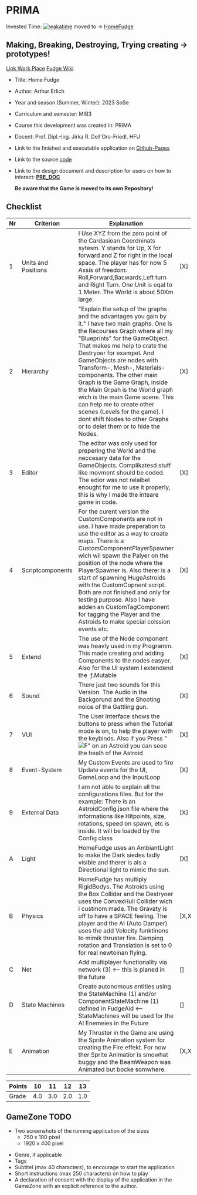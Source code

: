 # PRIMA

Invested Time: [![wakatime](https://wakatime.com/badge/github/ArthurErlich/PRIMA.svg)](https://wakatime.com/badge/github/ArthurErlich/PRIMA) moved to -> [HomeFudge](https://github.com/ArthurErlich/HomeFudge)

## Making, Breaking, Destroying, Trying creating -> prototypes!

[Link ](https://arthurerlich.github.io/PRIMA/Card/steckbrief.htm)  [Work Place](https://webuser.hs-furtwangen.de/~del/Prima/index.php) [Fudge Wiki](https://github.com/JirkaDellOro/FUDGE/wiki)

* Title: Home Fudge
* Author: Arthur Erlich
* Year and season (Summer, Winter):  2023 SoSe
* Curriculum and semester: MIB3
* Course this development was created in: PRIMA
* Docent: Prof. Dipl.-Ing. Jirka R. Dell'Oro-Friedl, HFU
* Link to the finished and executable application on [Github-Pages](https://arthurerlich.github.io/HomeFudge/HomeFudge/index.html) 
* Link to the source [code](https://github.com/ArthurErlich/HomeFudge/tree/main/HomeFudge)
* Link to the design document and description for users on how to interact: [**PRE_DOC**](https://github.com/ArthurErlich/HomeFudge/blob/main/HomeFudge/Doc/%5BPRE%5D%20Home%20Fudge.pdf)

  **Be aware that the Game is moved to its own Repository!**




## Checklist


| Nr | Criterion           | Explanation                                                                                                                                     |   |
| -- | --------------------- | ----------------------------------------------------------------------------------------------------------------------------------------------|---|
|  1 | Units and Positions | I Use XYZ from the zero point of the Cardasiean Coordninats sytesm. Y stands for Up, X for forward and Z for right in the local space. The player has for now 5 Axsis of freedom: Roll,Forward,Bacwards,Left turn and Right Turn. One Unit is eqal to 1 Meter. The World is about 50Km large.|[X]|
|  2 | Hierarchy           | "Explain the setup of the graphs and the advantages you gain by it." I have two main graphs. One is the Recourses Graph where all my "Blueprints" for the GameObject. That makes me help to crate the Destryoer for exampel. And GameObjects are nodes with Transform-, Mesh-, Materials- components. The other main Graph is the Game Graph, inside the Main Grpah is the World graph wich is the main Game scene. This can help me to create other scenes (Levels for the game). I dont shift Nodes to other Graphs or to delet them or to hide the Nodes.|[X]|
|  3 | Editor              | The editor was only used for prepering the World and the neccesary data for the GameObjects. Complikatesd stuff like movment should be coded. The edior was not relaibel enought for me to use it properly, this is why I made the inteare game in code.|[X]|
|  4 | Scriptcomponents    | For the curent version the CustomComponents are not in use. I have made preperation to use the editor as a way to create maps. There is a CustomComponentPlayerSpawner wich wil spawn the Palyer on the position of the node where the PlayerSpawner is. Also therer is a start of spawning HugeAstroids with the CustomCopnent script. Both are not finished and only for testing purpose. Also I have adden an CustomTagComponent for tagging the Player and the Astroids to make special colssion events etc.|[X]|
|  5 | Extend              | The use of the Node component was heavly used in my Programm. This made creating and adding Components to the nodes easyer. Also for the UI system I extendend the  ƒ.Mutable|[X]|
|  6 | Sound               | There just two sounds for this Version. The Audio in the Backgorund and the Shooting noice of the Gattling gun.|[X]|
|  7 | VUI                 | The User Interface shows the buttons to press when the Tutorial mode is on, to help the player with the keybinds. Also if you Press "![F](https://arthurerlich.github.io/PRIMA/Documentation/assets/F_Key_Dark.png)" on an Astroid you can seee the healh of the Astroid|[X]|
|  8 | Event-System        | My Custom Events are used to fire Update events for the UI, GameLoop and the InputLoop|[X]|
|  9 | External Data       | I am not able to explain all the configurations files. But for the example: There is an AstroidConfig.json file where the informations like Hitpoints, size, rotations, speed on spawn, etc is inside. It will be loaded by the Config class|[X]|
|  A | Light               | HomeFudge uses an AmbiantLight to make the Dark siedes fadly visible and therer is als a Directional light to mimic the sun.|[X]|
|  B | Physics             | HomeFudge has multiply RigidBodys. The Astroids using the Box Collider and the Destryoer uses the ConvexHull Collider wich i custmom made. The Gravaty is off to have a SPACE feeling. The player and the AI (Auto Damper) uses the add Velocity funktinons to mimik thruster fire. Damping rotation and Translation is set to 0 for real newtoinan flying.|[X,X]|
|  C | Net                 | Add multiplayer functionality via network (3) <-- this is planed in the future |[]|
|  D | State Machines      | Create autonomous entities using the StateMachine (1) and/or ComponentStateMachine (1) defined in FudgeAid <-- StateMachines will be used for the AI Enemeies in the Future|[]|
|  E | Animation           | My Thruster in the Game are using the Sprite Animation system for creating the Fire effekt. For now ther Sprite Animatior is smowhat buggy and the BeamWeapon was Animated but bocke somwhere.|[X,X]|


| Points | 10  | 11  | 12  | 13  |
|--------|-----|-----|-----|-----|
| Grade  | 4.0 | 3.0 | 2.0 | 1.0 |


## GameZone TODO
- Two screenshots of the running application of the sizes
  - 250 x 100 pixel
  - 1920 x 400 pixel 
* Genre, if applicable
* Tags
* Subtitel (max 40 characters), to encourage to start the application
* Short instructions (max 250 characters) on how to play
* A declaration of consent with the display of the application in the GameZone with an explicit reference to the author.
